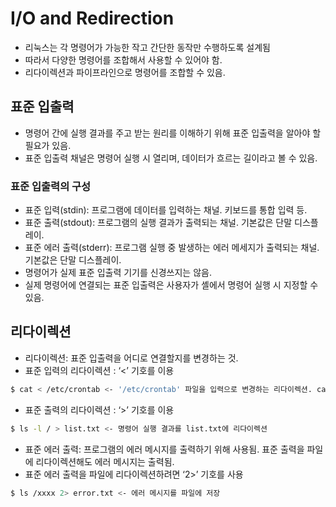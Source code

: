 # I/O and Redirection

- 리눅스는 각 명령어가 가능한 작고 간단한 동작만 수행하도록 설계됨
- 따라서 다양한 명령어를 조합해서 사용할 수 있어야 함.
- 리다이렉션과 파이프라인으로 명령어를 조합할 수 있음.

## 표준 입출력

- 명령어 간에 실행 결과를 주고 받는 원리를 이해하기 위해 표준 입출력을 알아야 할 필요가 있음.
- 표준 입출력 채널은 명령어 실행 시 열리며, 데이터가 흐르는 길이라고 볼 수 있음.

### 표준 입출력의 구성

- 표준 입력(stdin): 프로그램에 데이터를 입력하는 채널. 키보드를 통합 입력 등.
- 표준 출력(stdout): 프로그램의 실행 결과가 출력되는 채널. 기본값은 단말 디스플레이.
- 표준 에러 출력(stderr): 프로그램 실행 중 발생하는 에러 메세지가 출력되는 채널. 기본값은 단말 디스플레이.
- 명령어가 실제 표준 입출력 기기를 신경쓰지는 않음.
- 실제 명령어에 연결되는 표준 입출력은 사용자가 셸에서 명령어 실행 시 지정할 수 있음.

## 리다이렉션

- 리다이렉션: 표준 입출력을 어디로 연결할지를 변경하는 것.
- 표준 입력의 리다이렉션 : ‘<’ 기호를 이용

```bash
$ cat < /etc/crontab <- '/etc/crontab' 파일을 입력으로 변경하는 리다이렉션. cat 명령어에 의해 파일 내용이 화면에 출력됨.
```

- 표준 출력의 리다이렉션 : ‘>’ 기호를 이용

```bash
$ ls -l / > list.txt <- 명령어 실행 결과를 list.txt에 리다이렉션
```

- 표준 에러 출력: 프로그램의 에러 메시지를 출력하기 위해 사용됨. 표준 출력을 파일에 리다이렉션해도 에러 메시지는 출력됨.
- 표준 에러 출력을 파일에 리다이렉션하려면 ‘2>’ 기호를 사용

```bash
$ ls /xxxx 2> error.txt <- 에러 메시지를 파일에 저장 
```